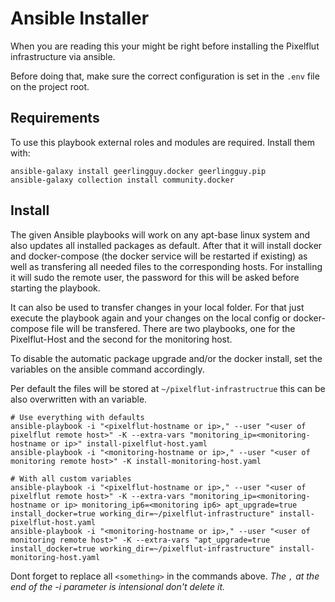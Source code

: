 # Ansible Installer

When you are reading this your might be right before installing the Pixelflut infrastructure via ansible.

Before doing that, make sure the correct configuration is set in the `.env` file on the project root.

## Requirements

To use this playbook external roles and modules are required. Install them with:

```shell
ansible-galaxy install geerlingguy.docker geerlingguy.pip
ansible-galaxy collection install community.docker
````

## Install

The given Ansible playbooks will work on any apt-base linux system and also updates all installed packages as default.
After that it will install docker and docker-compose (the docker service will be restarted if existing) as well as 
transfering all needed files to the corresponding hosts.
For installing it will sudo the remote user, the password for this will be asked before starting the playbook.

It can also be used to transfer changes in your local folder.
For that just execute the playbook again and your changes on the local config or docker-compose file will be transfered.
There are two playbooks, one for the Pixelflut-Host and the second for the monitoring host.

To disable the automatic package upgrade and/or the docker install, set the variables on the ansible command accordingly.

Per default the files will be stored at `~/pixelflut-infrastructrue` this can be also overwritten with an variable.

```shell
# Use everything with defaults
ansible-playbook -i "<pixelflut-hostname or ip>," --user "<user of pixelflut remote host>" -K --extra-vars "monitoring_ip=<monitoring-hostname or ip>" install-pixelflut-host.yaml
ansible-playbook -i "<monitoring-hostname or ip>," --user "<user of monitoring remote host>" -K install-monitoring-host.yaml

# With all custom variables
ansible-playbook -i "<pixelflut-hostname or ip>," --user "<user of pixelflut remote host>" -K --extra-vars "monitoring_ip=<monitoring-hostname or ip> monitoring_ip6=<monitoring ip6> apt_upgrade=true install_docker=true working_dir=~/pixelflut-infrastructure" install-pixelflut-host.yaml
ansible-playbook -i "<monitoring-hostname or ip>," --user "<user of monitoring remote host>" -K --extra-vars "apt_upgrade=true install_docker=true working_dir=~/pixelflut-infrastructure" install-monitoring-host.yaml
```
Dont forget to replace all `<something>` in the commands above. *The `,` at the end of the -i parameter is intensional don't delete it.*
